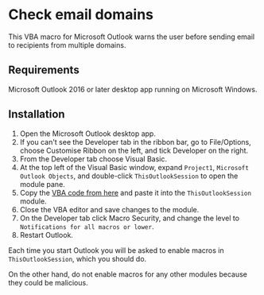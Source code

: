 # Check email domains

This VBA macro for Microsoft Outlook warns the user before sending email
to recipients from multiple domains.

## Requirements

Microsoft Outlook 2016 or later desktop app running on Microsoft Windows.

## Installation

1. Open the Microsoft Outlook desktop app.
2. If you can't see the Developer tab in the ribbon bar, go to File/Options, 
   choose Customise Ribbon on the left, and tick Developer on the right.
3. From the Developer tab choose Visual Basic.
4. At the top left of the Visual Basic window, expand `Project1`, 
   `Microsoft Outlook Objects`, and double-click `ThisOutlookSession` to open
   the module pane.
5. Copy the [VBA code from here](https://raw.githubusercontent.com/blokeley/check_email_domains/master/CheckEmailDomains.vba) and paste it into the `ThisOutlookSession` module.
6. Close the VBA editor and save changes to the module.
7. On the Developer tab click Macro Security, and change the level to 
   `Notifications for all macros or lower`.
8. Restart Outlook.

Each time you start Outlook you will be asked to enable macros in `ThisOutlookSession`, which you should do.  

On the other hand, do not enable macros for any other modules because
they could be malicious.

